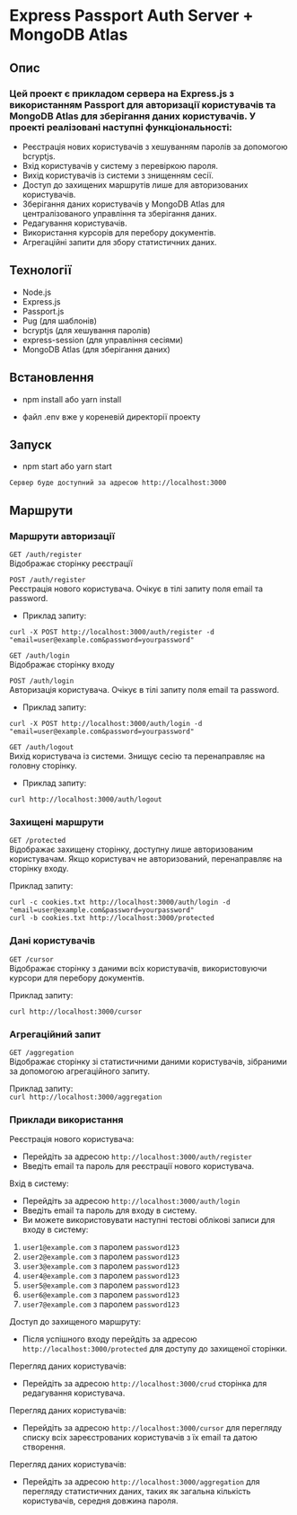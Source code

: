 # Express Passport Auth Server + MongoDB Atlas

## Опис

### Цей проект є прикладом сервера на Express.js з використанням Passport для авторизації користувачів та MongoDB Atlas для зберігання даних користувачів. У проекті реалізовані наступні функціональності:

- Реєстрація нових користувачів з хешуванням паролів за допомогою bcryptjs.
- Вхід користувачів у систему з перевіркою пароля.
- Вихід користувачів із системи з знищенням сесії.
- Доступ до захищених маршрутів лише для авторизованих користувачів.
- Зберігання даних користувачів у MongoDB Atlas для централізованого управління та зберігання даних.
- Редагування користувачів.
- Використання курсорів для перебору документів.
- Агрегаційні запити для збору статистичних даних.

## Технології

- Node.js
- Express.js
- Passport.js
- Pug (для шаблонів)
- bcryptjs (для хешування паролів)
- express-session (для управління сесіями)
- MongoDB Atlas (для зберігання даних)

## Встановлення

- npm install або yarn install

- файл .env вже у кореневій директорії проекту


## Запуск

- npm start або yarn start

`Сервер буде доступний за адресою http://localhost:3000`

## Маршрути

### Маршрути авторизації

`GET /auth/register`<br>
Відображає сторінку реєстрації

`POST /auth/register`<br>
Реєстрація нового користувача. Очікує в тілі запиту поля email та password.

- Приклад запиту:

`curl -X POST http://localhost:3000/auth/register -d "email=user@example.com&password=yourpassword"`<br>

`GET /auth/login`<br>
Відображає сторінку входу<br>

`POST /auth/login`<br>
Авторизація користувача. Очікує в тілі запиту поля email та password.<br>

- Приклад запиту:

`curl -X POST http://localhost:3000/auth/login -d "email=user@example.com&password=yourpassword"`<br>

`GET /auth/logout`<br>
Вихід користувача із системи. Знищує сесію та перенаправляє на головну сторінку.<br>

- Приклад запиту:

`curl http://localhost:3000/auth/logout`<br>

### Захищені маршрути

`GET /protected`<br>
Відображає захищену сторінку, доступну лише авторизованим користувачам. Якщо користувач не авторизований, перенаправляє на сторінку входу.<br>

Приклад запиту:<br>

`curl -c cookies.txt http://localhost:3000/auth/login -d "email=user@example.com&password=yourpassword"`<br>
`curl -b cookies.txt http://localhost:3000/protected`<br>

### Дані користувачів

`GET /cursor`<br>
Відображає сторінку з даними всіх користувачів, використовуючи курсори для перебору документів.<br>

Приклад запиту:<br>

`curl http://localhost:3000/cursor`<br>

### Агрегаційний запит

`GET /aggregation`<br>
Відображає сторінку зі статистичними даними користувачів, зібраними за допомогою агрегаційного запиту.<br>

Приклад запиту:<br>
`curl http://localhost:3000/aggregation`<br>

### Приклади використання

Реєстрація нового користувача:<br>
- Перейдіть за адресою `http://localhost:3000/auth/register`
- Введіть email та пароль для реєстрації нового користувача.

Вхід в систему:<br>
- Перейдіть за адресою `http://localhost:3000/auth/login`
- Введіть email та пароль для входу в систему.
- Ви можете використовувати наступні тестові облікові записи для входу в систему:

1. `user1@example.com` з паролем `password123`
2. `user2@example.com` з паролем `password123`
3. `user3@example.com` з паролем `password123`
4. `user4@example.com` з паролем `password123`
5. `user5@example.com` з паролем `password123`
6. `user6@example.com` з паролем `password123`
7. `user7@example.com` з паролем `password123`

Доступ до захищеного маршруту:<br>
- Після успішного входу перейдіть за адресою `http://localhost:3000/protected` для доступу до захищеної сторінки.

Перегляд даних користувачів:<br>
- Перейдіть за адресою `http://localhost:3000/crud` сторінка для редагування користувача.

Перегляд даних користувачів:<br>
- Перейдіть за адресою `http://localhost:3000/cursor` для перегляду списку всіх зареєстрованих користувачів з їх email та датою створення.

Перегляд даних користувачів:<br>
- Перейдіть за адресою `http://localhost:3000/aggregation` для перегляду статистичних даних, таких як загальна кількість користувачів, середня довжина пароля.